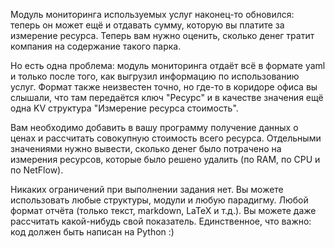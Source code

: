 Модуль мониторинга используемых услуг наконец-то обновился: теперь он может ещё и отдавать сумму, которую вы платите за измерение ресурса. Теперь вам нужно оценить, сколько денег тратит компания на содержание такого парка.

Но есть одна проблема: модуль мониторинга отдаёт всё в формате yaml и только после того, как выгрузил информацию по использованию услуг. Формат также неизвестен точно, но где-то в коридоре офиса вы слышали, что там передаётся ключ "Ресурс" и в качестве значения ещё одна KV структура "Измерение ресурса стоимость".

Вам необходимо добавить в вашу программу получение данных  о ценах и рассчитать совокупную стоимость всего ресурса. Отдельными значениями нужно вывести, сколько денег было потрачено на измерения ресурсов, которые было решено удалить (по RAM, по CPU и по NetFlow). 

Никаких ограничений при выполнении задания нет. Вы можете использовать любые структуры, модули и любую парадигму. Любой формат отчёта (только текст, markdown, LaTeX и т.д.). Вы можете даже рассчитать какой-нибудь свой показатель. Единственное, что важно: код должен быть написан на Python :)